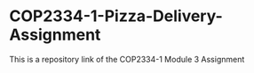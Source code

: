 # COP2334-1-Pizza-Delivery-Assignment
This is a repository link of the COP2334-1 Module 3 Assignment
